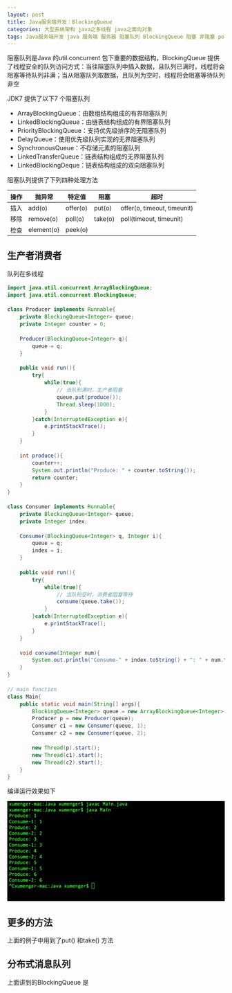 ```yaml
---
layout: post
title: Java服务端开发：BlockingQueue
categories: 大型系统架构 java之多线程 java之面向对象
tags: Java服务端开发 java 服务端 服务器 阻塞队列 BlockingQueue 阻塞 非阻塞 poll 生产者 消费者 多线程 线程安全 数据机构 分布式队列 分布式消息队列 
---
```


阻塞队列是Java 的util.concurrent 包下重要的数据结构，BlockingQueue 提供了线程安全的队列访问方式：当往阻塞队列中插入数据，且队列已满时，线程将会阻塞等待队列非满；当从阻塞队列取数据，且队列为空时，线程将会阻塞等待队列非空

JDK7 提供了以下7 个阻塞队列

* ArrayBlockingQueue：由数组结构组成的有界阻塞队列
* LinkedBlockingQueue：由链表结构组成的有界阻塞队列
* PriorityBlockingQueue：支持优先级排序的无阻塞队列
* DelayQueue：使用优先级队列实现的无界阻塞队列
* SynchronousQueue：不存储元素的阻塞队列
* LinkedTransferQueue：链表结构组成的无界阻塞队列
* LinkedBlockingDeque：链表结构组成的双向阻塞队列

阻塞队列提供了下列四种处理方法

 操作 | 抛异常      | 特定值    | 阻塞     | 超时 
-----|------------|----------|----------|-----------------------------
插入  | add(o)     | offer(o) | put(o)  | offer(o, timeout, timeunit)
移除  | remove(o)  | poll(o)  | take(o) | poll(timeout, timeunit)
检查  | element(o) | peek(o)  |         |

## 生产者消费者

队列在多线程

```java
import java.util.concurrent.ArrayBlockingQueue;
import java.util.concurrent.BlockingQueue;

class Producer implements Runnable{
    private BlockingQueue<Integer> queue;
    private Integer counter = 0;

    Producer(BlockingQueue<Integer> q){
        queue = q;
    }

    public void run(){
        try{
            while(true){
                // 当队列满时，生产者阻塞
                queue.put(produce());
                Thread.sleep(1000);
            }
        }catch(InterruptedException e){
            e.printStackTrace();
        }
    }

    int produce(){
        counter++;
        System.out.println("Produce: " + counter.toString());
        return counter;
    }
}

class Consumer implements Runnable{
    private BlockingQueue<Integer> queue;
    private Integer index;

    Consumer(BlockingQueue<Integer> q, Integer i){
        queue = q;
        index = i;
    }

    public void run(){
        try{
            while(true){
                // 当队列空时，消费者阻塞等待
                consume(queue.take());
            }
        }catch(InterruptedException e){
            e.printStackTrace();
        }
    }

    void consume(Integer num){
        System.out.println("Consume-" + index.toString() + ": " + num.toString());
    }
}

// main function
class Main{
    public static void main(String[] args){
        BlockingQueue<Integer> queue = new ArrayBlockingQueue<Integer>(2);
        Producer p = new Producer(queue);
        Consumer c1 = new Consumer(queue, 1);
        Consumer c2 = new Consumer(queue, 2);

        new Thread(p).start();
        new Thread(c1).start();
        new Thread(c2).start();
    }
}
```

编译运行效果如下

![](../media/image/2018-08-18/02-01.png)

## 更多的方法

上面的例子中用到了put() 和take() 方法



## 分布式消息队列

上面讲到的BlockingQueue 是

